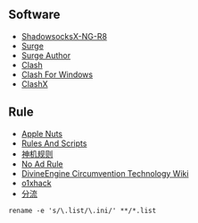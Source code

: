 ## Software
 - [ShadowsocksX-NG-R8](https://github.com/paradiseduo/ShadowsocksX-NG-R8/tree/develop)
 - [Surge](https://manual.nssurge.com/book/understanding-surge/cn/)
 - [Surge Author](https://blankwonder.medium.com)
 - [Clash](https://github.com/Dreamacro/clash/tree/v1.6.0)
 - [Clash For Windows](https://github.com/Fndroid/clash_for_windows_pkg)
 - [ClashX](https://github.com/yichengchen/clashX)
## Rule
 - [Apple Nuts](https://github.com/Hackl0us/SS-Rule-Snippet)
 - [Rules And Scripts](https://github.com/blackmatrix7/ios_rule_script)
 - [神机规则](https://github.com/DivineEngine/Profiles/tree/master)
 - [No Ad Rule](https://github.com/787a68/Rules/tree/master/Surge4)
 - [DivineEngine Circumvention Technology Wiki](https://www.notion.so/DivineEngine-Circumvention-Technology-Wiki-0fdb36a8d71a4151983d23fbc866759c)
 - [o1xhack](https://o1xhack.com/2020/06/21/surge/)
 - [分流](https://limbopro.xyz/archives/2561.html)

```shell
rename -e 's/\.list/\.ini/' **/*.list 
```